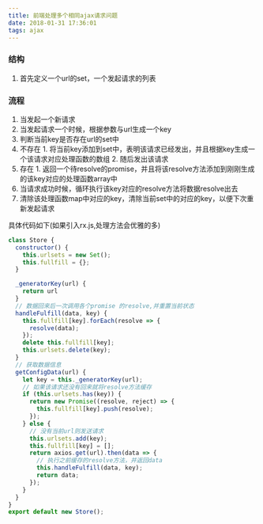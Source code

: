 ```yaml
---
title: 前端处理多个相同ajax请求问题
date: 2018-01-31 17:36:01
tags: ajax
---
```

### 结构
1. 首先定义一个url的set，一个发起请求的列表

### 流程

1. 当发起一个新请求
2. 当发起请求一个时候，根据参数与url生成一个key
3. 判断当前key是否存在url的set中
  1. 不存在
    1. 将当前key添加到set中，表明该请求已经发出，并且根据key生成一个该请求对应处理函数的数组
    2. 随后发出该请求
  2. 存在
    1. 返回一个待resolve的promise，并且将该resolve方法添加到刚刚生成的该key对应的处理函数array中
4. 当请求成功时候，循环执行该key对应的resolve方法将数据resolve出去
5. 清除该处理函数map中对应的key，清除当前set中的对应的key，以便下次重新发起请求

具体代码如下(如果引入rx.js,处理方法会优雅的多)

```javascript
class Store {
  constructor() {
    this.urlsets = new Set();
    this.fullfill = {};
  }

  _generatorKey(url) {
    return url
  }
  // 数据回来后一次调用各个promise 的resolve,并重置当前状态
  handleFulfill(data, key) {
    this.fullfill[key].forEach(resolve => {
      resolve(data);
    });
    delete this.fullfill[key];
    this.urlsets.delete(key);
  }
  // 获取数据信息
  getConfigData(url) {
    let key = this._generatorKey(url);
    // 如果该请求还没有回来就将resolve方法缓存
    if (this.urlsets.has(key)) {
      return new Promise((resolve, reject) => {
        this.fullfill[key].push(resolve);
      });
    } else {
      // 没有当前url则发送请求
      this.urlsets.add(key);
      this.fullfill[key] = [];
      return axios.get(url).then(data => {
        // 执行之前缓存的resolve方法，并返回data
        this.handleFulfill(data, key);
        return data;
      });
    }
  }
}
export default new Store();
```

